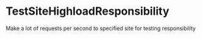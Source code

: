 # TestSiteHighloadResponsibility
Make a lot of requests per second to specified site for testing responsibility
